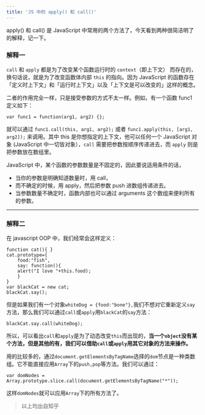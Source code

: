 ```yaml
---
title: 'JS 中的 apply() 和 call()'
---
```


apply() 和 call() 是 JavaScript 中常用的两个方法了，今天看到两种很简洁明了的解释，记一下。

<!-- more -->

### 解释一

`call` 和 `apply` 都是为了改变某个函数运行时的 `context`（即上下文） 而存在的，换句话说，就是为了改变函数体内部 `this` 的指向。因为 JavaScript 的函数存在「定义时上下文」和「运行时上下文」以及「上下文是可以改变的」这样的概念。

二者的作用完全一样，只是接受参数的方式不太一样。例如，有一个函数 func1 定义如下：

```
var func1 = function(arg1, arg2) {};
```

就可以通过 `func1.call(this, arg1, arg2);` 或者 `func1.apply(this, [arg1, arg2]);` 来调用。其中 this 是你想指定的上下文，他可以任何一个 JavaScript 对象 (JavaScript 中一切皆对象），`call` 需要把参数按顺序传递进去，而 `apply` 则是把参数放在数组里。

JavaScript 中，某个函数的参数数量是不固定的，因此要说适用条件的话，

- 当你的参数是明确知道数量时，用 call，
- 而不确定的时候，用 apply，然后把参数 push 进数组传递进去。
- 当参数数量不确定时，函数内部也可以通过 arguments 这个数组来便利所有的参数。

------------

### 解释二

在 javascript OOP 中，我们经常会这样定义：

```
function cat(){ }
cat.prototype={
    food:"fish",
    say: function(){
    alert("I love "+this.food);
    }
}
var blackCat = new cat;
blackCat.say();
```

但是如果我们有一个对象`whiteDog = {food:"bone"},`我们不想对它重新定义`say`方法，那么我们可以通过`call`或`apply`用`blackCat`的`say`方法：
```
blackCat.say.call(whiteDog);
```

所以，可以看出`call`和`apply`是为了动态改变`this`而出现的，**当一个`object`没有某个方法，但是其他的有，我们可以借助`call`或`apply`用其它对象的方法来操作。**

用的比较多的，通过`document.getElementsByTagName`选择的`dom`节点是一种类数组。它不能直接应用`Array`下的`push,pop`等方法。我们可以通过：
```
var domNodes = Array.prototype.slice.call(document.getElementsByTagName("*"));
```
这样`domNodes`就可以应用`Array`下的所有方法了。

> 以上均出自知乎
